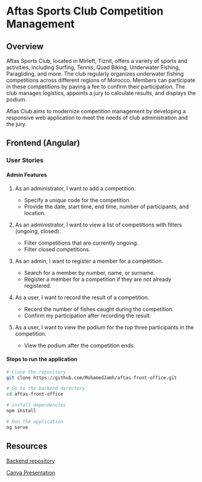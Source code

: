 # Aftas Sports Club Competition Management

## Overview

Aftas Sports Club, located in Mirleft, Tiznit, offers a variety of sports and activities, including Surfing, Tennis, Quad Biking, Underwater Fishing, Paragliding, and more. The club regularly organizes underwater fishing competitions across different regions of Morocco. Members can participate in these competitions by paying a fee to confirm their participation. The club manages logistics, appoints a jury to calculate results, and displays the podium.

Aflas Club aims to modernize competition management by developing a responsive web application to meet the needs of club administration and the jury.

## Frontend (Angular)

### User Stories

#### Admin Features

1. As an administrator, I want to add a competition.
    - Specify a unique code for the competition.
    - Provide the date, start time, end time, number of participants, and location.

2. As an administrator, I want to view a list of competitions with filters (ongoing, closed).
    - Filter competitions that are currently ongoing.
    - Filter closed competitions.

3. As an admin, I want to register a member for a competition.
    - Search for a member by number, name, or surname.
    - Register a member for a competition if they are not already registered.

4. As a user, I want to record the result of a competition.
    - Record the number of fishes caught during the competition.
    - Confirm my participation after recording the result.

5. As a user, I want to view the podium for the top three participants in the competition.
    - View the podium after the competition ends.

#### Steps to run the application
```bash
# Clone the repository
git clone https://github.com/MohamedJamh/aftas-front-office.git
```
```bash
# Go to the backend directory
cd aftas-front-office
```
```bash
# install dependencies
npm install
```
```bash
# Run the application
ng serve
```

## Resources

[Backend repository](https://github.com/MohamedJamh/aftas)

[Canva Presentation](https://www.canva.com/design/DAF3gENoZtg/qljZ4jrwgwMl_QWbf8PmUQ/edit?utm_content=DAF3gENoZtg&utm_campaign=designshare&utm_medium=link2&utm_source=sharebutton)

